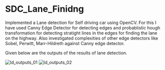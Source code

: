 # SDC_Lane_Finidng
Implemented a Lane detection for Self driving car using OpenCV.
For this I have used Canny Edge Detector for detecting edges and probablistic hough transformation for detecting stratight lines in the edges for finding the lane 
on the highway.
Also investigated complexities of other edge detectors like Sobel, Perwitt, Marr-Hildreth against Canny edge detector.


Given below are the outputs of the results of lane detection.

![ld_outputs_01](https://user-images.githubusercontent.com/111289395/207311059-4c34ce08-1c03-408e-a9bb-940b1071e3d5.png)
![ld_outputs_02](https://user-images.githubusercontent.com/111289395/207311076-5b953f56-0e6b-4dda-8ab3-14b40c7e1b28.png)
 
